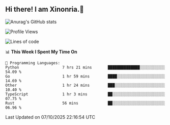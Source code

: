 ## Hi there! I am Xinonria.👋

![Anurag's GitHub stats](https://status-git-main-xinonrias-projects-f26540e3.vercel.app/api?username=xinonria&hide=stars,issues)

<!--START_SECTION:waka-->
![Profile Views](http://img.shields.io/badge/Profile%20Views-0-blue)

![Lines of code](https://img.shields.io/badge/From%20Hello%20World%20I%27ve%20Written-10.2%20million%20lines%20of%20code-blue)

📊 **This Week I Spent My Time On** 

```text
💬 Programming Languages: 
Python                   7 hrs 21 mins       ██████████████░░░░░░░░░░░   54.09 % 
Go                       1 hr 59 mins        ████░░░░░░░░░░░░░░░░░░░░░   14.69 % 
Other                    1 hr 24 mins        ███░░░░░░░░░░░░░░░░░░░░░░   10.40 % 
TypeScript               1 hr 3 mins         ██░░░░░░░░░░░░░░░░░░░░░░░   07.75 % 
Rust                     56 mins             ██░░░░░░░░░░░░░░░░░░░░░░░   06.96 % 
```


 Last Updated on 07/10/2025 22:16:54 UTC
<!--END_SECTION:waka-->

<!--
**xinonria/xinonria** is a ✨ _special_ ✨ repository because its `README.md` (this file) appears on your GitHub profile.

Here are some ideas to get you started:

- 🔭 I’m currently working on ...
- 🌱 I’m currently learning ...
- 👯 I’m looking to collaborate on ...
- 🤔 I’m looking for help with ...
- 💬 Ask me about ...
- 📫 How to reach me: ...
- 😄 Pronouns: ...
- ⚡ Fun fact: ...
-->

